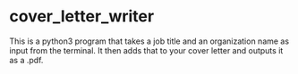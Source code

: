# cover_letter_writer
This is a python3 program that takes a job title and an organization name as input from the terminal. It then adds that to your cover letter and outputs it as a .pdf.
